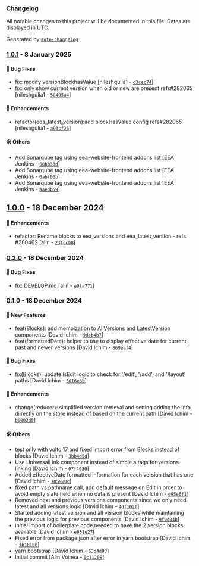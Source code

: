 ### Changelog

All notable changes to this project will be documented in this file. Dates are displayed in UTC.

Generated by [`auto-changelog`](https://github.com/CookPete/auto-changelog).

### [1.0.1](https://github.com/eea/volto-eea-versions/compare/1.0.0...1.0.1) - 8 January 2025

#### :bug: Bug Fixes

- fix: modify versionBlockhasValue [nileshgulia1 - [`c3cec74`](https://github.com/eea/volto-eea-versions/commit/c3cec74ce20ad3f43f0fbd3d90cd4c9ff07250a9)]
- fix: only show current version when old or new are present refs#282065 [nileshgulia1 - [`58405a4`](https://github.com/eea/volto-eea-versions/commit/58405a4c14c62332edde59c40527f22e5817c677)]

#### :nail_care: Enhancements

- refactor(eea_latest_version):add blockHasValue config refs#282065 [nileshgulia1 - [`a93cf26`](https://github.com/eea/volto-eea-versions/commit/a93cf262bc2b0695626114f5192efc806539924d)]

#### :hammer_and_wrench: Others

- Add Sonarqube tag using eea-website-frontend addons list [EEA Jenkins - [`68bb33d`](https://github.com/eea/volto-eea-versions/commit/68bb33d275e5484b022cf0aad5084f8da8f98de3)]
- Add Sonarqube tag using eea-website-frontend addons list [EEA Jenkins - [`0abf06b`](https://github.com/eea/volto-eea-versions/commit/0abf06b6e67152960582e993d79e9c401e04cd1e)]
- Add Sonarqube tag using eea-website-frontend addons list [EEA Jenkins - [`aaedb59`](https://github.com/eea/volto-eea-versions/commit/aaedb59a81591f6db124cf27ae3a074f05444a27)]
## [1.0.0](https://github.com/eea/volto-eea-versions/compare/0.2.0...1.0.0) - 18 December 2024

#### :nail_care: Enhancements

- refactor: Rename blocks to eea_versions and eea_latest_version - refs #280462 [alin - [`23fccb8`](https://github.com/eea/volto-eea-versions/commit/23fccb835e5cceb40743c949ffa685bbf8df7317)]

### [0.2.0](https://github.com/eea/volto-eea-versions/compare/0.1.0...0.2.0) - 18 December 2024

#### :bug: Bug Fixes

- fix: DEVELOP.md [alin - [`e9fa771`](https://github.com/eea/volto-eea-versions/commit/e9fa771d8bac089521b2526ebf11e43deeacf650)]

### 0.1.0 - 18 December 2024

#### :rocket: New Features

- feat(Blocks): add memoization to AllVersions and LatestVersion components [David Ichim - [`9deb4b7`](https://github.com/eea/volto-eea-versions/commit/9deb4b7b1b6a88351349aa281fb81bd0703e1a26)]
- feat(formattedDate): helper to use to display effective date for current, past and newer versions [David Ichim - [`869eaf4`](https://github.com/eea/volto-eea-versions/commit/869eaf40d93d9d1862ff2f9a7c8d82a6e9d8d468)]

#### :bug: Bug Fixes

- fix(Blocks): update isEdit logic to check for '/edit', '/add', and '/layout' paths [David Ichim - [`5016e6b`](https://github.com/eea/volto-eea-versions/commit/5016e6b522f90714169d6694a26a37b2bd194a6b)]

#### :nail_care: Enhancements

- change(reducer): simplified version retrieval and setting adding the info diirectly on the store instead of based on the current path [David Ichim - [`b0002d5`](https://github.com/eea/volto-eea-versions/commit/b0002d5f50246a9ee4f71475d1852f4bd8d81869)]

#### :hammer_and_wrench: Others

- test only with volto 17 and fixed import error from Blocks instead of blocks [David Ichim - [`3bb4d5d`](https://github.com/eea/volto-eea-versions/commit/3bb4d5daeb5a590b144adf17b329c6bfc7b5746b)]
- Use UniversalLink component instead of simple a tags for versions linking [David Ichim - [`07f4030`](https://github.com/eea/volto-eea-versions/commit/07f4030704f7b0f52cd0195d776affece6b34d29)]
- Added effectiveDate formatted information for each version that has one [David Ichim - [`705920c`](https://github.com/eea/volto-eea-versions/commit/705920c76637bf8255bb4b0534c7da3aac3db6ea)]
- fixed path vs pathname call, add default message on Edit in order to avoid empty slate field when no data is present [David Ichim - [`e95e6f1`](https://github.com/eea/volto-eea-versions/commit/e95e6f19be28aa6f11978f36eb86ae3bd994684b)]
- Removed next and previous versions components since we only need latest and all versions logic [David Ichim - [`4df102f`](https://github.com/eea/volto-eea-versions/commit/4df102f95744e7e95e26ccd386307973e9dcf90d)]
- Started adding latest version and all version blocks while maintaining the previous logic for previous components [David Ichim - [`9f9d04b`](https://github.com/eea/volto-eea-versions/commit/9f9d04b4fda0b9606ffb038bdd4c53615ce54d3e)]
- initial import of boilerplate code needed to have the 2 version blocks available [David Ichim - [`e631e27`](https://github.com/eea/volto-eea-versions/commit/e631e273ce4f7782f0d721815e6d8f0305fa7d32)]
- Fixed error from package.json after error in yarn bootstrap [David Ichim - [`fb1810b`](https://github.com/eea/volto-eea-versions/commit/fb1810b0dfa3c2bbdfe09a18efa4836d2be2d2eb)]
- yarn bootstrap [David Ichim - [`63d4d93`](https://github.com/eea/volto-eea-versions/commit/63d4d934aa14c5df966a0e443f648bb8eb7b2619)]
- Initial commit [Alin Voinea - [`0c11208`](https://github.com/eea/volto-eea-versions/commit/0c11208f3fae44b66b185de3dd2994ebae91dc9b)]
